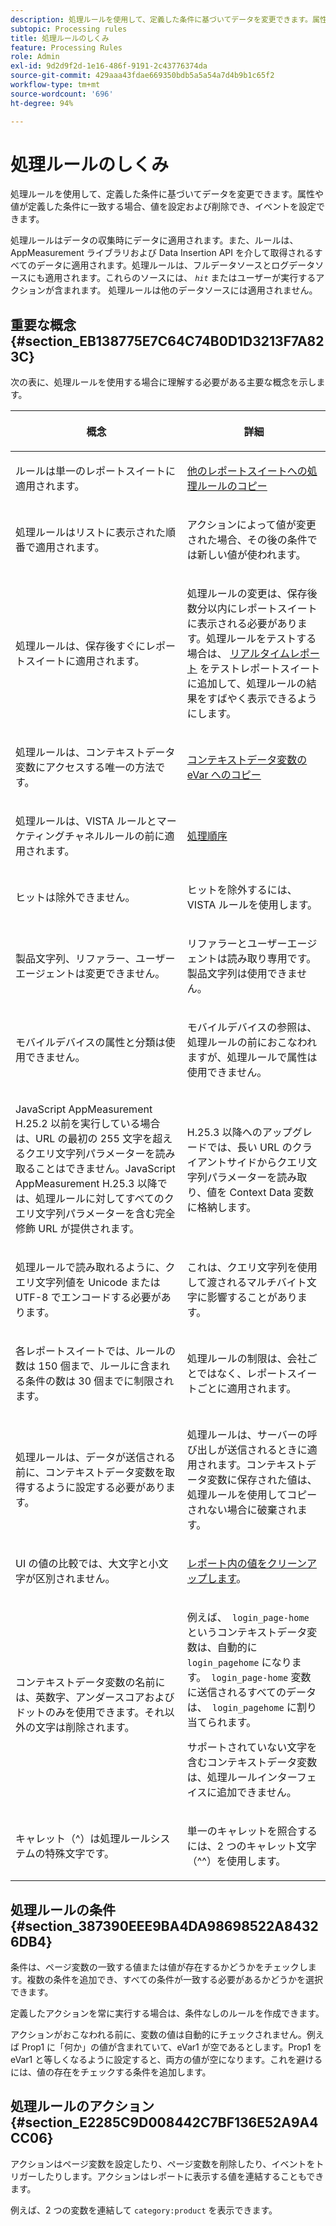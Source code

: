 ```yaml
---
description: 処理ルールを使用して、定義した条件に基づいてデータを変更できます。属性や値が定義した条件に一致する場合、値を設定および削除でき、イベントを設定できます。
subtopic: Processing rules
title: 処理ルールのしくみ
feature: Processing Rules
role: Admin
exl-id: 9d2d9f2d-1e16-486f-9191-2c43776374da
source-git-commit: 429aaa43fdae669350bdb5a5a54a7d4b9b1c65f2
workflow-type: tm+mt
source-wordcount: '696'
ht-degree: 94%

---
```


# 処理ルールのしくみ

処理ルールを使用して、定義した条件に基づいてデータを変更できます。属性や値が定義した条件に一致する場合、値を設定および削除でき、イベントを設定できます。

処理ルールはデータの収集時にデータに適用されます。また、ルールは、AppMeasurement ライブラリおよび Data Insertion API を介して取得されるすべてのデータに適用されます。処理ルールは、フルデータソースとログデータソースにも適用されます。これらのソースには、 *`hit`* またはユーザーが実行するアクションが含まれます。 処理ルールは他のデータソースには適用されません。

## 重要な概念 {#section_EB138775E7C64C74B0D1D3213F7A823C}

次の表に、処理ルールを使用する場合に理解する必要がある主要な概念を示します。

<table id="table_287C606AE26E47AA8F737411990ACEB2"> 
 <thead> 
  <tr> 
   <th colname="col1" class="entry"> <p>概念 </p> </th> 
   <th colname="col2" class="entry"> <p>詳細 </p> </th> 
  </tr> 
 </thead>
 <tbody> 
  <tr> 
   <td colname="col1"> <p>ルールは単一のレポートスイートに適用されます。 </p> </td> 
   <td colname="col2"> <p> <a href="/help/admin/admin/c-manage-report-suites/c-edit-report-suites/general/c-processing-rules/c-processing-rules-configuration/t-processing-rules-copy-to-rs.md"> 他のレポートスイートへの処理ルールのコピー </a> </p> </td> 
  </tr> 
  <tr> 
   <td colname="col1"> <p>処理ルールはリストに表示された順番で適用されます。 </p> </td> 
   <td colname="col2"> <p>アクションによって値が変更された場合、その後の条件では新しい値が使われます。 </p> </td> 
  </tr> 
  <tr> 
   <td colname="col1"> <p>処理ルールは、保存後すぐにレポートスイートに適用されます。 </p> </td> 
   <td colname="col2"> <p>処理ルールの変更は、保存後数分以内にレポートスイートに表示される必要があります。処理ルールをテストする場合は、 <a href="/help/admin/admin/c-manage-report-suites/c-edit-report-suites/realtime/t-realtime-admin.md"> リアルタイムレポート</a> をテストレポートスイートに追加して、処理ルールの結果をすばやく表示できるようにします。 </p> </td> 
  </tr> 
  <tr> 
   <td colname="col1"> <p>処理ルールは、コンテキストデータ変数にアクセスする唯一の方法です。 </p> </td> 
   <td colname="col2"> <p> <a href="/help/admin/admin/c-manage-report-suites/c-edit-report-suites/general/c-processing-rules/processing-rules-examples/processing-rules-copy-context-data-event.md"> コンテキストデータ変数の eVar へのコピー </a> </p> </td> 
  </tr> 
  <tr> 
   <td colname="col1"> <p>処理ルールは、VISTA ルールとマーケティングチャネルルールの前に適用されます。 </p> </td> 
   <td colname="col2"> <p> <a href="/help/technotes/processing-order.md"> 処理順序 </a> </p> </td> 
  </tr> 
  <tr> 
   <td colname="col1"> <p>ヒットは除外できません。 </p> </td> 
   <td colname="col2"> <p>ヒットを除外するには、VISTA ルールを使用します。 </p> </td> 
  </tr> 
  <tr> 
   <td colname="col1"> <p>製品文字列、リファラー、ユーザーエージェントは変更できません。 </p> </td> 
   <td colname="col2"> <p>リファラーとユーザーエージェントは読み取り専用です。製品文字列は使用できません。 </p> </td> 
  </tr> 
  <tr> 
   <td colname="col1"> <p>モバイルデバイスの属性と分類は使用できません。 </p> </td> 
   <td colname="col2"> <p>モバイルデバイスの参照は、処理ルールの前におこなわれますが、処理ルールで属性は使用できません。 </p> </td> 
  </tr> 
  <tr> 
   <td colname="col1"> <p>JavaScript AppMeasurement H.25.2 以前を実行している場合は、URL の最初の 255 文字を超えるクエリ文字列パラメーターを読み取ることはできません。JavaScript AppMeasurement H.25.3 以降では、処理ルールに対してすべてのクエリ文字列パラメーターを含む完全修飾 URL が提供されます。 </p> </td> 
   <td colname="col2"> <p>H.25.3 以降へのアップグレードでは、長い URL のクライアントサイドからクエリ文字列パラメーターを読み取り、値を Context Data 変数に格納します。 </p> </td> 
  </tr> 
  <tr> 
   <td colname="col1"> <p>処理ルールで読み取れるように、クエリ文字列値を Unicode または UTF-8 でエンコードする必要があります。 </p> </td> 
   <td colname="col2"> <p>これは、クエリ文字列を使用して渡されるマルチバイト文字に影響することがあります。 </p> </td> 
  </tr> 
  <tr> 
   <td colname="col1"> <p>各レポートスイートでは、ルールの数は 150 個まで、ルールに含まれる条件の数は 30 個までに制限されます。 </p> </td> 
   <td colname="col2"> <p>処理ルールの制限は、会社ごとではなく、レポートスイートごとに適用されます。 </p> </td> 
  </tr> 
  <tr> 
   <td colname="col1"> <p>処理ルールは、データが送信される前に、コンテキストデータ変数を取得するように設定する必要があります。 </p> </td> 
   <td colname="col2"> <p>処理ルールは、サーバーの呼び出しが送信されるときに適用されます。コンテキストデータ変数に保存された値は、処理ルールを使用してコピーされない場合に破棄されます。 </p> </td> 
  </tr> 
  <tr> 
   <td colname="col1"> <p>UI の値の比較では、大文字と小文字が区別されません。 </p> </td> 
   <td colname="col2"> <p> <a href="/help/admin/admin/c-manage-report-suites/c-edit-report-suites/general/c-processing-rules/processing-rules-examples/clean-up-values-in-a-report.md">レポート内の値をクリーンアップします</a>。 </p> </td> 
  </tr> 
  <tr> 
   <td colname="col1"> <p>コンテキストデータ変数の名前には、英数字、アンダースコアおよびドットのみを使用できます。それ以外の文字は削除されます。 </p> </td> 
   <td colname="col2"> <p>例えば、<code> login_page-home</code> というコンテキストデータ変数は、自動的に <code> login_pagehome</code> になります。<code> login_page-home</code> 変数に送信されるすべてのデータは、<code> login_pagehome</code> に割り当てられます。 </p> <p>サポートされていない文字を含むコンテキストデータ変数は、処理ルールインターフェイスに追加できません。 </p> </td> 
  </tr> 
  <tr> 
   <td colname="col1"> <p>キャレット（^）は処理ルールシステムの特殊文字です。 </p> </td> 
   <td colname="col2"> <p>単一のキャレットを照合するには、2 つのキャレット文字（^^）を使用します。 </p> </td> 
  </tr> 
 </tbody> 
</table>

## 処理ルールの条件 {#section_387390EEE9BA4DA98698522A84326DB4}

条件は、ページ変数の一致する値または値が存在するかどうかをチェックします。複数の条件を追加でき、すべての条件が一致する必要があるかどうかを選択できます。

定義したアクションを常に実行する場合は、条件なしのルールを作成できます。

アクションがおこなわれる前に、変数の値は自動的にチェックされません。例えば Prop1 に「何か」の値が含まれていて、eVar1 が空であるとします。Prop1 を eVar1 と等しくなるように設定すると、両方の値が空になります。これを避けるには、値の存在をチェックする条件を追加します。

## 処理ルールのアクション {#section_E2285C9D008442C7BF136E52A9A4CC06}

アクションはページ変数を設定したり、ページ変数を削除したり、イベントをトリガーしたりします。アクションはレポートに表示する値を連結することもできます。

例えば、2 つの変数を連結して `category:product` を表示できます。
